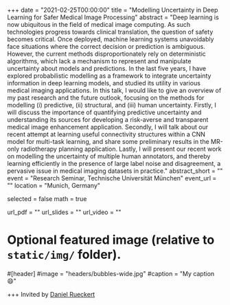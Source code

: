 +++
date = "2021-02-25T00:00:00"
title = "Modelling Uncertainty in Deep Learning for Safer Medical Image Processing"
abstract = "Deep learning is now ubiquitous in the field of medical image computing. As such technologies progress towards clinical translation, the question of safety becomes critical. Once deployed, machine learning systems unavoidably face situations where the correct decision or prediction is ambiguous. However, the current methods disproportionately rely on deterministic algorithms, which lack a mechanism to represent and manipulate uncertainty about models and predictions. In the last five years, I have explored probabilistic modelling as a framework to integrate uncertainty information in deep learning models, and studied its utility in various medical imaging applications. In this talk, I would like to give an overview of my past research and the future outlook, focusing on the methods for modelling (i) predictive, (ii) structural, and (iii) human uncertainty. Firstly, I will discuss the importance of quantifying predictive uncertainty and understanding its sources for developing a risk-averse and transparent medical image enhancement application. Secondly, I will talk about our recent attempt at learning useful connectivity structures within a CNN model for multi-task learning, and share some preliminary results in the MR-only radiotherapy planning application. Lastly, I will present our recent work on modelling the uncertainty of multiple human annotators, and thereby learning efficiently in the presence of large label noise and disagreement, a pervasive issue in medical imaging datasets in practice."
abstract_short = ""
event = "Research Seminar, Technische Universität München"
event_url = "" 
location = "Munich, Germany"

selected = false
math = true

url_pdf = ""
url_slides = ""
url_video = ""

# Optional featured image (relative to `static/img/` folder).
#[header]
#image = "headers/bubbles-wide.jpg"
#caption = "My caption :smile:"

+++
Invited by [Daniel Rueckert](https://scholar.google.com/citations?user=H0O0WnQAAAAJ&hl=en)
